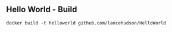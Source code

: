 ##  Hello World - Build

    docker build -t helloworld github.com/lancehudson/HelloWorld
<!-- .element: class="bash" -->
